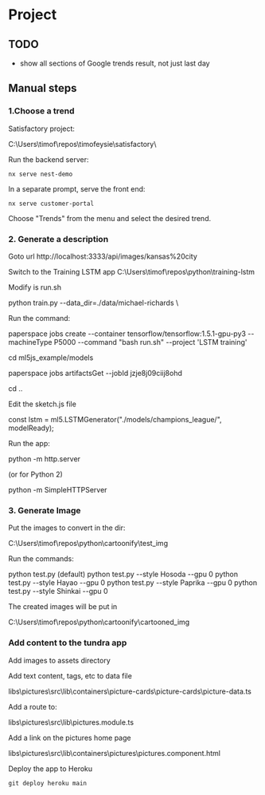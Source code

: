 # Project

## TODO

- show all sections of Google trends result, not just last day

## Manual steps

### 1.Choose a trend

Satisfactory project:

C:\Users\timof\repos\timofeysie\satisfactory\

Run the backend server:

```shell
nx serve nest-demo
```

In a separate prompt, serve the front end:

```shell
nx serve customer-portal
```

Choose "Trends" from the menu and select the desired trend.

### 2. Generate a description

Goto url http://localhost:3333/api/images/kansas%20city 

Switch to the Training LSTM app C:\Users\timof\repos\python\training-lstm

Modify is run.sh

python train.py --data_dir=./data/michael-richards \

Run the command:

paperspace jobs create --container tensorflow/tensorflow:1.5.1-gpu-py3 --machineType P5000 --command "bash run.sh" --project 'LSTM training'

cd ml5js_example/models

paperspace jobs artifactsGet --jobId jzje8j09ciij8ohd

cd ..

Edit the sketch.js file

const lstm = ml5.LSTMGenerator("./models/champions_league/", modelReady);

Run the app:

python -m http.server

(or for Python 2)

python -m SimpleHTTPServer

### 3. Generate Image

Put the images to convert in the dir:

C:\Users\timof\repos\python\cartoonify\test_img

Run the commands:

python test.py (default)
python test.py --style Hosoda --gpu 0
python test.py --style Hayao --gpu 0
python test.py --style Paprika --gpu 0
python test.py --style Shinkai --gpu 0

The created images will be put in  

C:\Users\timof\repos\python\cartoonify\cartooned_img  

### Add content to the tundra app

Add images to assets directory

Add text content, tags, etc to data file

libs\pictures\src\lib\containers\picture-cards\picture-cards\picture-data.ts

Add a route to:

libs\pictures\src\lib\pictures.module.ts

Add a link on the pictures home page

libs\pictures\src\lib\containers\pictures\pictures.component.html

Deploy the app to Heroku

```shell
git deploy heroku main
```
